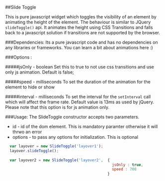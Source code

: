 ##Slide Toggle

This is pure javascript widget which toggles the visibility of an element by animating the height of the element. The behaviour is similar to JQuery `slideToggle()` api. It animates the height using CSS Transitions and falls back to a javascript solution if transitions are not supported by the browser. 

###Dependencies:
Its a pure javascript code and has no dependencies on any libraries or frameworks. You can learn a bit about animations here :)
 
###Options :

#####jsOnly - boolean
Set this to true to not use css transitions and use only js animation. Default is false;

#####speed - milliseconds
To set the duration of the animation for the element to hide or show

#####interval - milliseconds
To set the interval for the `setInterval` call which will affect the frame rate. Default value is 13ms as used by jQuery. Please note that this option is for js animation only.

###Usage:
The SlideToggle constructor accepts two parameters.
* id - id of the dom element. This is mandatory paramter otherwise it will thrwo an error
* options - to pass any options for initialization. This is optional

```javascript
  var layover = new SlideToggle('layover1');
  layover.slideToggle();
  
  var layover2 = new SlideToggle('layover2',  {
                                                jsOnly : true,
                                                speed : 700
                                              }
```

